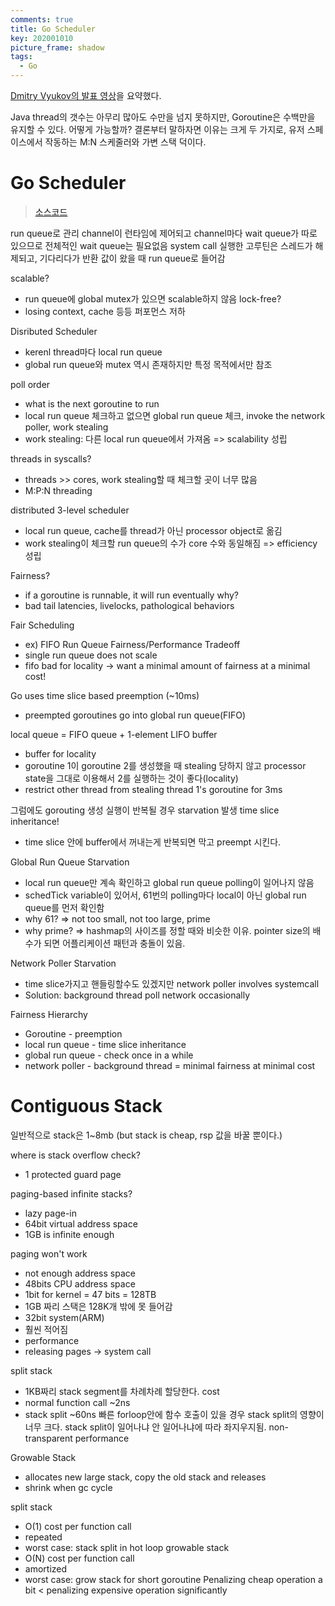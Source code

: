 ```yaml
---
comments: true
title: Go Scheduler
key: 202001010
picture_frame: shadow
tags:
  - Go
---
```


[Dmitry Vyukov의 발표 영상](https://youtu.be/-K11rY57K7k)을 요약했다.

<!--more-->

Java thread의 갯수는 아무리 많아도 수만을 넘지 못하지만, Goroutine은 수백만을 유지할 수 있다.
어떻게 가능할까? 결론부터 말하자면 이유는 크게 두 가지로, 유저 스페이스에서 작동하는 M:N 스케줄러와 가변 스택 덕이다.

# Go Scheduler

> [소스코드](https://github.com/golang/go/blob/master/src/runtime/proc.go)

run queue로 관리
channel이 런타임에 제어되고 channel마다 wait queue가 따로 있으므로 전체적인 wait queue는 필요없음
system call 실행한 고루틴은 스레드가 해제되고, 기다리다가 반환 값이 왔을 때 run queue로 들어감

scalable?
- run queue에 global mutex가 있으면 scalable하지 않음
lock-free?
- losing context, cache 등등 퍼포먼스 저하

Disributed Scheduler
- kerenl thread마다 local run queue
- global run queue와 mutex 역시 존재하지만 특정 목적에서만 참조

poll order
- what is the next goroutine to run
- local run queue 체크하고 없으면 global run queue 체크, invoke the network poller, work stealing
- work stealing: 다른 local run queue에서 가져옴
=> scalability 성립

threads in syscalls?
- threads >> cores, work stealing할 때 체크할 곳이 너무 많음
- M:P:N threading

distributed 3-level scheduler
- local run queue, cache를 thread가 아닌 processor object로 옮김
- work stealing이 체크할 run queue의 수가 core 수와 동일해짐
=> efficiency 성립

Fairness?
- if a goroutine is runnable, it will run eventually
why?
- bad tail latencies, livelocks, pathological behaviors

Fair Scheduling
- ex) FIFO Run Queue
Fairness/Performance Tradeoff
- single run queue does not scale
- fifo bad for locality
-> want a minimal amount of fairness at a minimal cost!

Go uses time slice based preemption (~10ms)
- preempted goroutines go into global run queue(FIFO)

local queue = FIFO queue + 1-element LIFO buffer
- buffer for locality
- goroutine 1이 goroutine 2를 생성했을 때 stealing 당하지 않고 processor state을 그대로 이용해서 2를 실행하는 것이 좋다(locality)
- restrict other thread from stealing thread 1's goroutine for 3ms

그럼에도 gorouting 생성 실행이 반복될 경우 starvation 발생
time slice inheritance!
- time slice 안에 buffer에서 꺼내는게 반복되면 막고 preempt 시킨다.

Global Run Queue Starvation
- local run queue만 계속 확인하고 global run queue polling이 일어나지 않음
- schedTick variable이 있어서, 61번의 polling마다 local이 아닌 global run queue를 먼저 확인함
- why 61? => not too small, not too large, prime
- why prime? => hashmap의 사이즈를 정할 때와 비슷한 이유. pointer size의 배수가 되면 어플리케이션 패턴과 충돌이 있음.

Network Poller Starvation
- time slice가지고 핸들링할수도 있겠지만 network poller involves systemcall
- Solution: background thread poll network occasionally

Fairness Hierarchy
- Goroutine - preemption
- local run queue - time slice inheritance
- global run queue - check once in a while
- network poller - background thread
= minimal fairness at minimal cost



# Contiguous Stack

일반적으로 stack은 1~8mb (but stack is cheap, rsp 값을 바꿀 뿐이다.)

where is stack overflow check?
- 1 protected guard page

paging-based infinite stacks?
- lazy page-in
- 64bit virtual address space
- 1GB is infinite enough

paging won't work
- not enough address space
- 48bits CPU address space
- 1bit for kernel = 47 bits = 128TB
- 1GB 짜리 스택은 128K개 밖에 못 들어감
- 32bit system(ARM)
- 훨씬 적어짐
- performance
- releasing pages -> system call

split stack
- 1KB짜리 stack segment를 차례차례 할당한다.
cost
- normal function call ~2ns
- stack split ~60ns
빠른 forloop안에 함수 호출이 있을 경우 stack split의 영향이 너무 크다.
stack split이 일어나냐 안 일어나냐에 따라 좌지우지됨. non-transparent performance

Growable Stack
- allocates new large stack, copy the old stack and releases
- shrink when gc cycle

split stack
- O(1) cost per function call
- repeated
- worst case: stack split in hot loop
growable stack
- O(N) cost per function call
- amortized
- worst case: grow stack for short goroutine
Penalizing cheap operation a bit < penalizing expensive operation significantly
